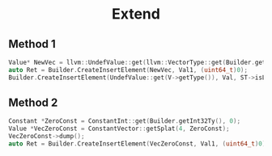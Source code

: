 <h1 align="center">Extend</h1>


## Method 1

```c++
Value* NewVec = llvm::UndefValue::get(llvm::VectorType::get(Builder.getInt32Ty(), 4));
auto Ret = Builder.CreateInsertElement(NewVec, Val1, (uint64_t)0);
Builder.CreateInsertElement(UndefValue::get(V->getType()), Val, ST->isLittleEndian() ? 0 : 3);

```



## Method 2

```c++
Constant *ZeroConst = ConstantInt::get(Builder.getInt32Ty(), 0);
Value *VecZeroConst = ConstantVector::getSplat(4, ZeroConst);
VecZeroConst->dump();
auto Ret = Builder.CreateInsertElement(VecZeroConst, Val1, (uint64_t)0);
```

